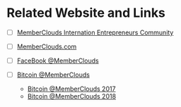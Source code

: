 # Related Website and Links


- [ ] [MemberClouds Internation Entrepreneurs Community](https://international-entrepreneurship.teachable.com/)

- [ ] [MemberClouds.com](http://memberclouds.com/)

- [ ] [FaceBook @MemberClouds](http://facebook.memberclouds.com/) 

- [ ] [Bitcoin @MemberClouds](http://bitcoin.memberclouds.com/)
    - [Bitcoin @MemberClouds 2017](http://memberclouds.com/bitcoins/2017/)
    - [Bitcoin @MemberClouds 2018](http://memberclouds.com/bitcoins/2018/)

